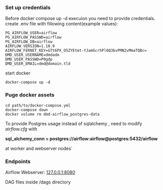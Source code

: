 ### Set up credentials
Before docker compose up -d execuion you need to provide credentials.
create .env file with fillowing content(example values):
```
PG_AIRFLOW_USER=airflow
PG_AIRFLOW_PASSWD=airflow
PG_AIRFLOW_DB=airflow
AIRFLOW_VERSION=1.10.9
AIRFLOW_FERNET_KEY=GTt6PX_O5ZYEtmt-YJamGcrhPl6Q3bvPMN2vMmaTQBc=
DMD_USER_USERNAME=dmdadm
DMD_USER_PASSWD=P0gdp
DMD_USER_EMAIL=dmd@domain.tld

```
start docker 

```
docker-compose up -d

```
### Puge docker assets
```
cd path/to/docker-compose.yml
docker-compose down
docker volume rm dmd-airflow_postgres-data
```
To provide Postgres usage instead of sqlalchemy , need to modify *airflow.cfg* with

**sql_alchemy_conn = postgres://airflow:airflow@postgres:5432/airflow**

at worker and webserver nodes`
### Endpoints
Airflow Webserver: [127.0.0.1:8080](http://127.0.0.1:8080) 

DAG files inside /dags directory 
```
